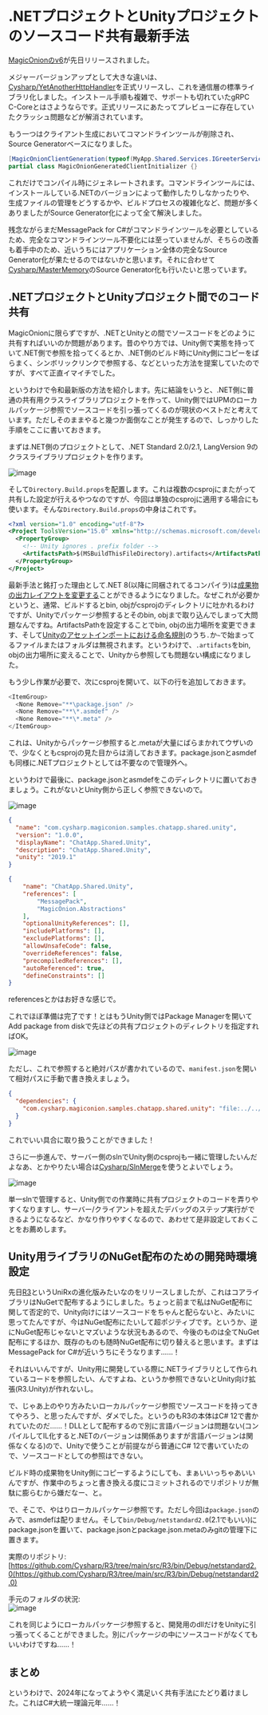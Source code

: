 # .NETプロジェクトとUnityプロジェクトのソースコード共有最新手法

[MagicOnionのv6](https://github.com/Cysharp/MagicOnion/)が先日リリースされました。

メジャーバージョンアップとして大きな違いは、[Cysharp/YetAnotherHttpHandler](https://github.com/Cysharp/YetAnotherHttpHandler)を正式リリースし、これを通信層の標準ライブラリ化しました。インストール手順も複雑で、サポートも切れていたgRPC C-Coreとはさようならです。正式リリースにあたってプレビューに存在していたクラッシュ問題などが解消されています。

もう一つはクライアント生成においてコマンドラインツールが削除され、Source Generatorベースになりました。

```csharp
[MagicOnionClientGeneration(typeof(MyApp.Shared.Services.IGreeterService))]
partial class MagicOnionGeneratedClientInitializer {}
```

これだけでコンパイル時にジェネレートされます。コマンドラインツールには、インストールしている.NETのバージョンによって動作したりしなかったりや、生成ファイルの管理をどうするかや、ビルドプロセスの複雑化など、問題が多くありましたがSource Generator化によって全て解決しました。

残念ながらまだMessagePack for C#がコマンドラインツールを必要としているため、完全なコマンドラインツール不要化には至っていませんが、そちらの改善も着手中のため、近いうちにはアプリケーション全体の完全なSource Generator化が果たせるのではないかと思います。それに合わせて[Cysharp/MasterMemory](https://github.com/Cysharp/MasterMemory/)のSource Generator化も行いたいと思っています。


.NETプロジェクトとUnityプロジェクト間でのコード共有
---
MagicOnionに限らずですが、.NETとUnityとの間でソースコードをどのように共有すればいいのか問題があります。昔のやり方では、Unity側で実態を持っていて.NET側で参照を拾ってくるとか、.NET側のビルド時にUnity側にコピーをばらまく、シンボリックリンクで参照する、などといった方法を提案していたのですが、すべて正直イマイチでした。

というわけで令和最新版の方法を紹介します。先に結論をいうと、.NET側に普通の共有用クラスライブラリプロジェクトを作って、Unity側ではUPMのローカルパッケージ参照でソースコードを引っ張ってくるのが現状のベストだと考えています。ただしそのままやると幾つか面倒なことが発生するので、しっかりした手順をここに書いておきます。

まずは.NET側のプロジェクトとして、.NET Standard 2.0/2.1, LangVersion 9のクラスライブラリプロジェクトを作ります。

![image](https://github.com/Cysharp/MagicOnion/assets/46207/0019a2b0-ec2c-4786-9d1d-0078e8dc0295)

そして`Directory.Build.props`を配置します。これは複数のcsprojにまたがって共有した設定が行えるやつなのですが、今回は単独のcsprojに適用する場合にも使います。そんな`Directory.Build.props`の中身はこれです。

```xml
<?xml version="1.0" encoding="utf-8"?>
<Project ToolsVersion="15.0" xmlns="http://schemas.microsoft.com/developer/msbuild/2003">
  <PropertyGroup>
    <!-- Unity ignores . prefix folder -->
    <ArtifactsPath>$(MSBuildThisFileDirectory).artifacts</ArtifactsPath>
  </PropertyGroup>
</Project>
```

最新手法と銘打った理由として.NET 8(以降に同梱されてるコンパイラ)は[成果物の出力レイアウトを変更する](https://learn.microsoft.com/en-us/dotnet/core/sdk/artifacts-output)ことができるようになりました。なぜこれが必要かというと、通常、ビルドするとbin, objがcsprojのディレクトリに吐かれるわけですが、Unityでパッケージ参照するとそのbin, objまで取り込んでしまって大問題なんですね。ArtifactsPathを設定することでbin, objの出力場所を変更できます、そして[Unityのアセットインポートにおける命名規則](https://docs.unity3d.com/Manual/SpecialFolders.html)のうち`.`か`~`で始まってるファイルまたはフォルダは無視されます。というわけで、`.artifacts`をbin, objの出力場所に変えることで、Unityから参照しても問題ない構成になりました。

もう少し作業が必要で、次にcsprojを開いて、以下の行を追加しておきます。

```csharp
<ItemGroup>
  <None Remove="**\package.json" />
  <None Remove="**\*.asmdef" />
  <None Remove="**\*.meta" />
</ItemGroup>
```

これは、Unityからパッケージ参照すると.metaが大量にばらまかれてウザいので、少なくともcsprojの見た目からは消しておきます。package.jsonとasmdefも同様に.NETプロジェクトとしては不要なので管理外へ。

というわけで最後に、package.jsonとasmdefをこのディレクトリに置いておきましょう。これがないとUnity側から正しく参照できないので。

![image](https://github.com/Cysharp/MagicOnion/assets/46207/54c9564d-c6f2-44ec-b86c-bec19ecfb040)

```json
{
  "name": "com.cysharp.magiconion.samples.chatapp.shared.unity",
  "version": "1.0.0",
  "displayName": "ChatApp.Shared.Unity",
  "description": "ChatApp.Shared.Unity",
  "unity": "2019.1"
}
```

```json
{
    "name": "ChatApp.Shared.Unity",
    "references": [
        "MessagePack",
        "MagicOnion.Abstractions"
    ],
    "optionalUnityReferences": [],
    "includePlatforms": [],
    "excludePlatforms": [],
    "allowUnsafeCode": false,
    "overrideReferences": false,
    "precompiledReferences": [],
    "autoReferenced": true,
    "defineConstraints": []
}
```

referencesとかはお好きな感じで。

これでほぼ準備は完了です！とはもうUnity側ではPackage Managerを開いてAdd package from diskで先ほどの共有プロジェクトのディレクトリを指定すればOK。

![image](https://github.com/Cysharp/MagicOnion/assets/46207/a46813ab-72fb-44b3-ac8e-241451f9128f)

ただし、これで参照すると絶対パスが書かれているので、`manifest.json`を開いて相対パスに手動で書き換えましょう。

```json
{
  "dependencies": {
    "com.cysharp.magiconion.samples.chatapp.shared.unity": "file:../../ChatApp.Shared",
  }
}
```

これでいい具合に取り扱うことができました！

さらに一歩進んで、サーバー側のslnでUnity側のcsprojも一緒に管理したいんだよなあ、とかやりたい場合は[Cysharp/SlnMerge](https://github.com/Cysharp/SlnMerge/)を使うとよいでしょう。

![image](https://github.com/Cysharp/SlnMerge/assets/46207/6b70bfda-5f80-42c0-9acc-ca3922f22c52)

単一slnで管理すると、Unity側での作業時に共有プロジェクトのコードを弄りやすくなりますし、サーバー/クライアントを超えたデバッグのステップ実行ができるようになるなど、かなり作りやすくなるので、あわせて是非設定しておくことをお薦めします。

Unity用ライブラリのNuGet配布のための開発時環境設定
---
先日[R3](https://github.com/Cysharp/R3/)というUniRxの進化版みたいなのをリリースしましたが、これはコアライブラリはNuGetで配布するようにしました。ちょっと前まで私はNuGet配布に関して否定的で、Unity向けにはソースコードをちゃんと配らないと、みたいに思ってたんですが、今はNuGet配布にたいして超ポジティブです。というか、逆にNuGet配布じゃないとマズいような状況もあるので、今後のものは全てNuGet配布にするほか、既存のものも随時NuGet配布に切り替えると思います。まずはMessagePack for C#が近いうちにそうなります……！

それはいいんですが、Unity用に開発している際に.NETライブラリとして作られているコードを参照したい、んですよね、というか参照できないとUnity向け拡張(R3.Unity)が作れないし。

で、じゃあ上のやり方みたいローカルパッケージ参照でソースコードを持ってきてやろう、と思ったんですが、ダメでした。というのもR3の本体はC# 12で書かれていたのだ……！DLLとして配布するので別に言語バージョンは問題ない(コンパイルしてIL化すると.NETのバージョンは関係ありますが言語バージョンは関係なくなる)ので、Unityで使うことが前提ながら普通にC# 12で書いていたので、ソースコードとしての参照はできない。

ビルド時の成果物をUnity側にコピーするようにしても、まぁいいっちゃあいいんですが、作業中のちょっと書き換える度にコミットされるのでリポジトリが無駄に膨らむから嫌だなー、と。

で、そこで、やはりローカルパッケージ参照です。ただし今回は`package.json`のみで、asmdefは配りません。そして`bin/Debug/netstandard2.0`(2.1でもいい)にpackage.jsonを置いて、package.jsonとpackage.json.metaのみgitの管理下に置きます。

実際のリポジトリ: [https://github.com/Cysharp/R3/tree/main/src/R3/bin/Debug/netstandard2.0(https://github.com/Cysharp/R3/tree/main/src/R3/bin/Debug/netstandard2.0)

手元のフォルダの状況:  
![image](https://github.com/Cysharp/MagicOnion/assets/46207/2c8f7cb4-08ea-459c-abcc-6a251a063cb2)

これを同じようにローカルパッケージ参照すると、開発用のdllだけをUnityに引っ張ってくることができました。別にパッケージの中にソースコードがなくてもいいわけですね……！

まとめ
---
というわけで、2024年になってようやく満足いく共有手法にたどり着けました。これはC#大統一理論元年……！